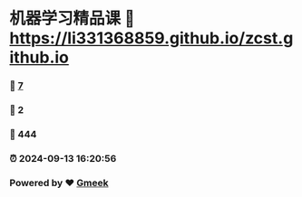 # 机器学习精品课 :link: https://li331368859.github.io/zcst.github.io 
### :page_facing_up: [7](https://li331368859.github.io/zcst.github.io/tag.html) 
### :speech_balloon: 2 
### :hibiscus: 444 
### :alarm_clock: 2024-09-13 16:20:56 
### Powered by :heart: [Gmeek](https://github.com/Meekdai/Gmeek)
